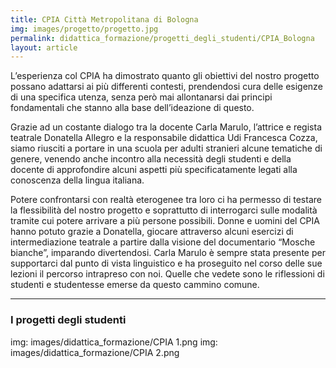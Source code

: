 ```yaml
---
title: CPIA Città Metropolitana di Bologna
img: images/progetto/progetto.jpg
permalink: didattica_formazione/progetti_degli_studenti/CPIA_Bologna
layout: article
---
```


L’esperienza col CPIA ha dimostrato quanto gli obiettivi del nostro progetto possano adattarsi ai più differenti contesti, prendendosi cura delle esigenze di una specifica utenza, senza però mai allontanarsi dai principi fondamentali che stanno alla base dell’ideazione di questo.

Grazie ad un costante dialogo tra la docente Carla Marulo, l’attrice e regista teatrale Donatella Allegro e la responsabile didattica Udi Francesca Cozza, siamo riusciti a portare in una scuola per adulti stranieri alcune tematiche di genere, venendo anche incontro alla necessità degli studenti e della docente di approfondire alcuni aspetti più specificatamente legati alla conoscenza della lingua italiana.

Potere confrontarsi con realtà eterogenee tra loro ci ha permesso di testare la flessibilità del nostro progetto e soprattutto di interrogarci sulle modalità tramite cui potere arrivare a più persone possibili. Donne e uomini del CPIA hanno potuto grazie a Donatella, giocare attraverso alcuni esercizi di intermediazione teatrale a partire dalla visione del documentario “Mosche bianche”, imparando divertendosi.
Carla Marulo è sempre stata presente per supportarci dal punto di vista linguistico e ha proseguito nel corso delle sue lezioni il percorso intrapreso con noi.
Quelle che vedete sono le riflessioni di studenti e studentesse emerse da questo cammino comune.

---

### I progetti degli studenti

img: images/didattica_formazione/CPIA 1.png
img: images/didattica_formazione/CPIA 2.png
